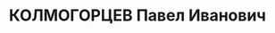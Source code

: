---
title: КОЛМОГОРЦЕВ Павел Иванович
description: в Гражданскую войну командир Серебрянского партизанского отряда, в 1930-е
  гг. - военком в Нижнем Тагиле.
---